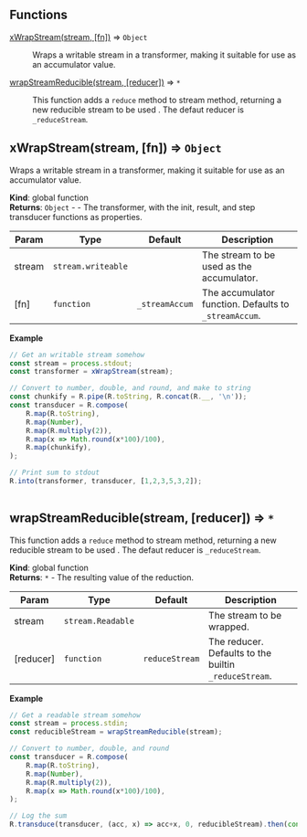 ## Functions

<dl>
<dt><a href="#xWrapStream">xWrapStream(stream, [fn])</a> ⇒ <code>Object</code></dt>
<dd><p>Wraps a writable stream in a transformer, making it suitable for use as
an accumulator value.</p>
</dd>
<dt><a href="#wrapStreamReducible">wrapStreamReducible(stream, [reducer])</a> ⇒ <code>*</code></dt>
<dd><p>This function adds a <code>reduce</code> method to stream method, returning a new
reducible stream to be used . The defaut reducer is <code>_reduceStream</code>.</p>
</dd>
</dl>

<a name="xWrapStream"></a>

## xWrapStream(stream, [fn]) ⇒ <code>Object</code>
Wraps a writable stream in a transformer, making it suitable for use as
an accumulator value.

**Kind**: global function  
**Returns**: <code>Object</code> - - The transformer, with the init, result, and step transducer functions as properties.  

| Param | Type | Default | Description |
| --- | --- | --- | --- |
| stream | <code>stream.writeable</code> |  | The stream to be used as the accumulator. |
| [fn] | <code>function</code> | <code>_streamAccum</code> | The accumulator function. Defaults to `_streamAccum`. |

**Example**  
```js
// Get an writable stream somehow
const stream = process.stdout;
const transformer = xWrapStream(stream);

// Convert to number, double, and round, and make to string
const chunkify = R.pipe(R.toString, R.concat(R.__, '\n'));
const transducer = R.compose(
    R.map(R.toString),
    R.map(Number),
    R.map(R.multiply(2)), 
    R.map(x => Math.round(x*100)/100),
    R.map(chunkify),
);

// Print sum to stdout
R.into(transformer, transducer, [1,2,3,5,3,2]);
    
```
<a name="wrapStreamReducible"></a>

## wrapStreamReducible(stream, [reducer]) ⇒ <code>\*</code>
This function adds a `reduce` method to stream method, returning a new
reducible stream to be used . The defaut reducer is `_reduceStream`.

**Kind**: global function  
**Returns**: <code>\*</code> - The resulting value of the reduction.  

| Param | Type | Default | Description |
| --- | --- | --- | --- |
| stream | <code>stream.Readable</code> |  | The stream to be wrapped. |
| [reducer] | <code>function</code> | <code>reduceStream</code> | The reducer. Defaults to the builtin `_reduceStream`. |

**Example**  
```js
// Get a readable stream somehow
const stream = process.stdin;
const reducibleStream = wrapStreamReducible(stream);

// Convert to number, double, and round
const transducer = R.compose(
    R.map(R.toString),
    R.map(Number),
    R.map(R.multiply(2)), 
    R.map(x => Math.round(x*100)/100),
);

// Log the sum
R.transduce(transducer, (acc, x) => acc+x, 0, reducibleStream).then(console.log);
    
```
